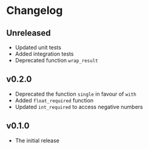 # Changelog

## Unreleased

- Updated unit tests
- Added integration tests
- Deprecated function `wrap_result`


## v0.2.0

- Deprecated the function `single` in favour of `with`
- Added `float_required` function
- Updated `int_required` to access negative numbers

## v0.1.0

- The initial release
